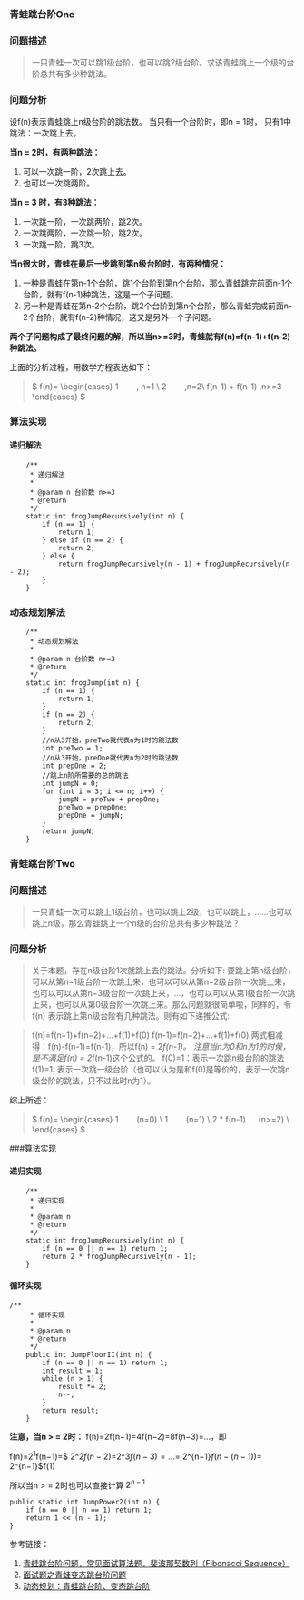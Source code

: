 ### 青蛙跳台阶One
### 问题描述
>一只青蛙一次可以跳1级台阶，也可以跳2级台阶。求该青蛙跳上一个级的台阶总共有多少种跳法。

### 问题分析
设f(n)表示青蛙跳上n级台阶的跳法数。
当只有一个台阶时，即n = 1时， 只有1中跳法：一次跳上去。

 **当n = 2时，有两种跳法：**
 1. 可以一次跳一阶，2次跳上去。
 2. 也可以一次跳两阶。

**当n = 3 时，有3种跳法：**
1. 一次跳一阶，一次跳两阶，跳2次。
2. 一次跳两阶，一次跳一阶，跳2次。
3. 一次跳一阶，跳3次。

 **当n很大时，青蛙在最后一步跳到第n级台阶时，有两种情况：**
 1. 一种是青蛙在第n-1个台阶，跳1个台阶到第n个台阶，那么青蛙跳完前面n-1个台阶，就有f(n-1)种跳法，这是一个子问题。
 2. 另一种是青蛙在第n-2个台阶，跳2个台阶到第n个台阶，那么青蛙完成前面n-2个台阶，就有f(n-2)种情况，这又是另外一个子问题。

 **两个子问题构成了最终问题的解，所以当n>=3时，青蛙就有f(n)=f(n-1)+f(n-2)种跳法。**

上面的分析过程，用数学方程表达如下：

>$
f(n)=
\begin{cases}
   1　　        , n=1 \\
   2　　            ,n=2\\
   f(n-1) + f(n-1)    ,n>=3
\end{cases}
$

### 算法实现

#### 递归解法
```
    /**
     * 递归解法
     *
     * @param n 台阶数 n>=3
     * @return
     */
    static int frogJumpRecursively(int n) {
        if (n == 1) {
            return 1;
        } else if (n == 2) {
            return 2;
        } else {
            return frogJumpRecursively(n - 1) + frogJumpRecursively(n - 2);
        }
    }
```
 ### 动态规划解法
```
    /**
     * 动态规划解法
     *
     * @param n 台阶数 n>=3
     * @return
     */
    static int frogJump(int n) {
        if (n == 1) {
            return 1;
        }
        if (n == 2) {
            return 2;
        }
        //n从3开始，preTwo就代表n为1时的跳法数
        int preTwo = 1;
        //n从3开始，preOne就代表n为2时的跳法数
        int prepOne = 2;
        //跳上n阶所需要的总的跳法
        int jumpN = 0;
        for (int i = 3; i <= n; i++) {
            jumpN = preTwo + prepOne;
            preTwo = prepOne;
            prepOne = jumpN;
        }
        return jumpN;
    }

```

### 青蛙跳台阶Two
### 问题描述
>一只青蛙一次可以跳上1级台阶，也可以跳上2级，也可以跳上，……也可以跳上n级，那么青蛙跳上一个n级的台阶总共有多少种跳法？

### 问题分析
>关于本题，存在n级台阶1次就跳上去的跳法。分析如下:
要跳上第n级台阶，可以从第n−1级台阶一次跳上来，也可以可以从第n−2级台阶一次跳上来，也可以可以从第n−3级台阶一次跳上来，…，也可以可以从第1级台阶一次跳上来，也可以从第0级台阶一次跳上来。那么问题就很简单啦，同样的，令f(n) 表示跳上第n级台阶有几种跳法。则有如下递推公式:

>f(n)=f(n−1)+f(n−2)+...+f(1)+f(0)
f(n-1)=f(n−2)+...+f(1)+f(0) 
两式相减得：f(n)-f(n-1)=f(n-1)，所以f(n) = 2*f(n-1)。
注意当n为0和n为1的时候，是不满足f(n) = 2*f(n-1)这个公式的。
f(0)=1：表示一次跳n级台阶的跳法
f(1)=1:  表示一次跳一级台阶（也可以认为是和f(0)是等价的，表示一次跳n级台阶的跳法，只不过此时n为1）。

综上所述：
>$
f(n)=
\begin{cases}
   1　　        (n=0) \\
   1　　          (n=1) \\
   2 * f(n-1) 　 (n>=2) \\
\end{cases}
$


###算法实现

#### 递归实现
```
    /**
     * 递归实现
     *
     * @param n
     * @return
     */
    static int frogJumpRecursively(int n) {
        if (n == 0 || n == 1) return 1;
        return 2 * frogJumpRecursively(n - 1);
    }
```

#### 循环实现
```
/**
     * 循环实现
     *
     * @param n
     * @return
     */
    public int JumpFloorII(int n) {
        if (n == 0 || n == 1) return 1;
        int result = 1;
        while (n > 1) {
            result *= 2;
            n--;
        }
        return result;
    }

```

**注意，当n > = 2时：**
f(n)=2f(n−1)=4f(n−2)=8f(n−3)=...，即

f(n)=$2^1$f(n−1)=$ 2^2$f(n−2)=$2^3$f(n−3)=...=$ 2^{n−1}$f(n−(n−1))=$ 2^{n−1}$f(1)

所以当n > = 2时也可以直接计算 $2^{n-1}$
```
public static int JumpPower2(int n) {
    if (n == 0 || n == 1) return 1;
    return 1 << (n - 1);
}
```

 参考链接：
1. [青蛙跳台阶问题，常见面试算法题，斐波那契数列（Fibonacci Sequence）](https://blog.csdn.net/xmc281141947/article/details/70738918)
2. [面试题之青蛙变态跳台阶问题](https://blog.csdn.net/bin_ge_love/article/details/52415363)
3. [动态规划：青蛙跳台阶、变态跳台阶](https://blog.csdn.net/Artprog/article/details/67049383)

 
